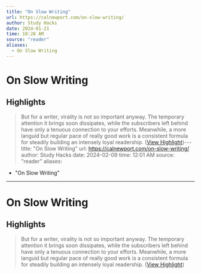 ```yaml
---
title: "On Slow Writing"
url: https://calnewport.com/on-slow-writing/
author: Study Hacks
date: 2024-01-21
time: 10:28 AM
source: "reader"
aliases:
  - On Slow Writing
---
```

# On Slow Writing

## Highlights
> But for a writer, virality is not so important anyway. The temporary attention it brings soon dissipates, while the subscribers left behind have only a tenuous connection to your efforts. Meanwhile, a more languid but regular pace of really good work is a consistent formula for steadily building an intensely loyal readership. ([View Highlight](https://read.readwise.io/read/01hmf0rbd3hek80qgm7yw4m50g))---
title: "On Slow Writing"
url: https://calnewport.com/on-slow-writing/
author: Study Hacks
date: 2024-02-09
time: 12:01 AM
source: "reader"
aliases:
  - "On Slow Writing"
---
# On Slow Writing

## Highlights
> But for a writer, virality is not so important anyway. The temporary attention it brings soon dissipates, while the subscribers left behind have only a tenuous connection to your efforts. Meanwhile, a more languid but regular pace of really good work is a consistent formula for steadily building an intensely loyal readership. ([View Highlight](https://read.readwise.io/read/01hmf0rbd3hek80qgm7yw4m50g))

